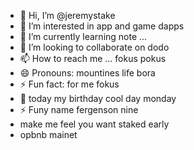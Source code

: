 - 👋 Hi, I’m @jeremystake
- 👀 I’m interested in app and game dapps
- 🌱 I’m currently learning note ...
- 💞️ I’m looking to collaborate on dodo
- 📫 How to reach me ... fokus pokus
- 😄 Pronouns: mountines life bora
- ⚡ Fun fact: for me fokus
- 👀 today my birthday cool day monday
- ⚡ Funy name fergenson nine
-  make me feel you want staked early
- opbnb mainet
